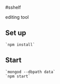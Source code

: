 #sshelf

editing tool

## Set up

    `npm install`


## Start
    `mongod --dbpath data`
    `npm start`



